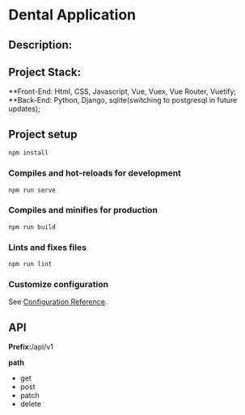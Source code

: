 # Dental Application

## Description:

## Project Stack:

**Front-End: Html, CSS, Javascript, Vue, Vuex, Vue Router, Vuetify;
**Back-End: Python, Django, sqlite(switching to postgresql in future updates);

## Project setup
```
npm install
```

### Compiles and hot-reloads for development
```
npm run serve
```

### Compiles and minifies for production
```
npm run build
```

### Lints and fixes files
```
npm run lint
```

### Customize configuration
See [Configuration Reference](https://cli.vuejs.org/config/).

## API

**Prefix:**/api/v1

**path**

* get
* post
* patch
* delete
